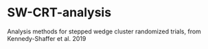 # SW-CRT-analysis
Analysis methods for stepped wedge cluster randomized trials, from Kennedy-Shaffer et al. 2019
